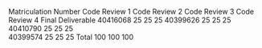 Matriculation Number	Code Review 1	Code Review 2	Code Review 3	Code Review 4	Final Deliverable
40416068	                25           	25			      25 
40399626	                25	          25			      25
40410790	                25	          25			      25  
40399574	                25	          25			      25
Total	                    100	          100			      100

